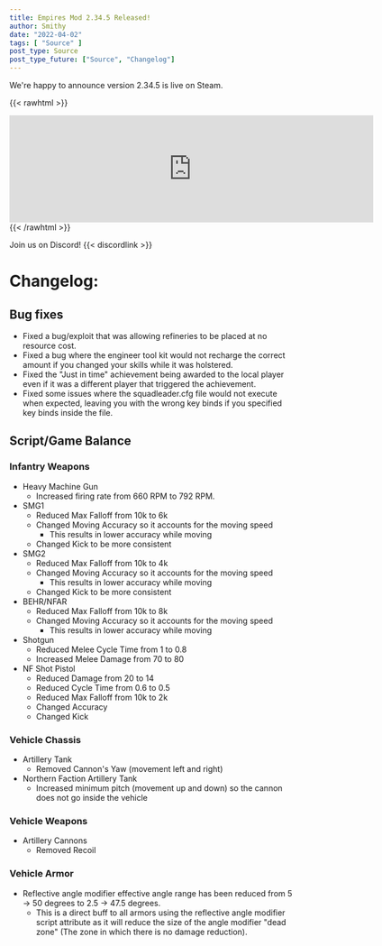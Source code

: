 ```yaml
---
title: Empires Mod 2.34.5 Released!
author: Smithy
date: "2022-04-02"
tags: [ "Source" ]
post_type: Source
post_type_future: ["Source", "Changelog"]
---
```



We're happy to announce version 2.34.5 is live on Steam.

{{< rawhtml >}}
<iframe src="https://store.steampowered.com/widget/17740/" frameborder="0" width="646" height="190"></iframe>
{{< /rawhtml >}}

Join us on Discord! {{< discordlink >}}

# Changelog:

## Bug fixes
- Fixed a bug/exploit that was allowing refineries to be placed at no resource cost.
- Fixed a bug where the engineer tool kit would not recharge the correct amount if you changed your skills while it was holstered.
- Fixed the "Just in time" achievement being awarded to the local player even if it was a different player that triggered the achievement.
- Fixed some issues where the squadleader.cfg file would not execute when expected, leaving you with the wrong key binds if you specified key binds inside the file.


## Script/Game Balance

### Infantry Weapons
- Heavy Machine Gun
	- Increased firing rate from 660 RPM to 792 RPM.
- SMG1
	- Reduced Max Falloff from 10k to 6k
	- Changed Moving Accuracy so it accounts for the moving speed
		- This results in lower accuracy while moving
	- Changed Kick to be more consistent
- SMG2
	- Reduced Max Falloff from 10k to 4k
	- Changed Moving Accuracy so it accounts for the moving speed
		- This results in lower accuracy while moving
	- Changed Kick to be more consistent
- BEHR/NFAR
	- Reduced Max Falloff from 10k to 8k
	- Changed Moving Accuracy so it accounts for the moving speed
		- This results in lower accuracy while moving
- Shotgun
	- Reduced Melee Cycle Time from 1 to 0.8
	- Increased Melee Damage from 70 to 80
- NF Shot Pistol
	- Reduced Damage from 20 to 14
	- Reduced Cycle Time from 0.6 to 0.5
	- Reduced Max Falloff from 10k to 2k
	- Changed Accuracy
	- Changed Kick

### Vehicle Chassis
- Artillery Tank
	- Removed Cannon's Yaw (movement left and right)
- Northern Faction Artillery Tank
	- Increased minimum pitch (movement up and down) so the cannon does not go inside the vehicle

### Vehicle Weapons
- Artillery Cannons
	- Removed Recoil

### Vehicle Armor
- Reflective angle modifier effective angle range has been reduced from 5 -> 50 degrees to 2.5 -> 47.5 degrees.
	- This is a direct buff to all armors using the reflective angle modifier script attribute as it will reduce the size of the angle modifier "dead zone" (The zone in which there is no damage reduction).


